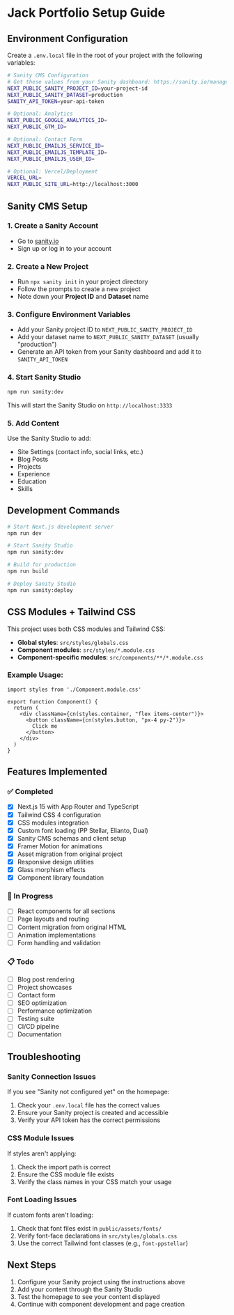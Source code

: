 # Jack Portfolio Setup Guide

## Environment Configuration

Create a `.env.local` file in the root of your project with the following variables:

```bash
# Sanity CMS Configuration
# Get these values from your Sanity dashboard: https://sanity.io/manage
NEXT_PUBLIC_SANITY_PROJECT_ID=your-project-id
NEXT_PUBLIC_SANITY_DATASET=production
SANITY_API_TOKEN=your-api-token

# Optional: Analytics
NEXT_PUBLIC_GOOGLE_ANALYTICS_ID=
NEXT_PUBLIC_GTM_ID=

# Optional: Contact Form
NEXT_PUBLIC_EMAILJS_SERVICE_ID=
NEXT_PUBLIC_EMAILJS_TEMPLATE_ID=
NEXT_PUBLIC_EMAILJS_USER_ID=

# Optional: Vercel/Deployment
VERCEL_URL=
NEXT_PUBLIC_SITE_URL=http://localhost:3000
```

## Sanity CMS Setup

### 1. Create a Sanity Account
- Go to [sanity.io](https://sanity.io)
- Sign up or log in to your account

### 2. Create a New Project
- Run `npx sanity init` in your project directory
- Follow the prompts to create a new project
- Note down your **Project ID** and **Dataset** name

### 3. Configure Environment Variables
- Add your Sanity project ID to `NEXT_PUBLIC_SANITY_PROJECT_ID`
- Add your dataset name to `NEXT_PUBLIC_SANITY_DATASET` (usually "production")
- Generate an API token from your Sanity dashboard and add it to `SANITY_API_TOKEN`

### 4. Start Sanity Studio
```bash
npm run sanity:dev
```

This will start the Sanity Studio on `http://localhost:3333`

### 5. Add Content
Use the Sanity Studio to add:
- Site Settings (contact info, social links, etc.)
- Blog Posts
- Projects
- Experience
- Education
- Skills

## Development Commands

```bash
# Start Next.js development server
npm run dev

# Start Sanity Studio
npm run sanity:dev

# Build for production
npm run build

# Deploy Sanity Studio
npm run sanity:deploy
```

## CSS Modules + Tailwind CSS

This project uses both CSS modules and Tailwind CSS:

- **Global styles**: `src/styles/globals.css`
- **Component modules**: `src/styles/*.module.css`
- **Component-specific modules**: `src/components/**/*.module.css`

### Example Usage:
```tsx
import styles from './Component.module.css'

export function Component() {
  return (
    <div className={cn(styles.container, "flex items-center")}>
      <button className={cn(styles.button, "px-4 py-2")}>
        Click me
      </button>
    </div>
  )
}
```

## Features Implemented

### ✅ Completed
- [x] Next.js 15 with App Router and TypeScript
- [x] Tailwind CSS 4 configuration
- [x] CSS modules integration
- [x] Custom font loading (PP Stellar, Elianto, Dual)
- [x] Sanity CMS schemas and client setup
- [x] Framer Motion for animations
- [x] Asset migration from original project
- [x] Responsive design utilities
- [x] Glass morphism effects
- [x] Component library foundation

### 🚧 In Progress
- [ ] React components for all sections
- [ ] Page layouts and routing
- [ ] Content migration from original HTML
- [ ] Animation implementations
- [ ] Form handling and validation

### 📋 Todo
- [ ] Blog post rendering
- [ ] Project showcases
- [ ] Contact form
- [ ] SEO optimization
- [ ] Performance optimization
- [ ] Testing suite
- [ ] CI/CD pipeline
- [ ] Documentation

## Troubleshooting

### Sanity Connection Issues
If you see "Sanity not configured yet" on the homepage:
1. Check your `.env.local` file has the correct values
2. Ensure your Sanity project is created and accessible
3. Verify your API token has the correct permissions

### CSS Module Issues
If styles aren't applying:
1. Check the import path is correct
2. Ensure the CSS module file exists
3. Verify the class names in your CSS match your usage

### Font Loading Issues
If custom fonts aren't loading:
1. Check that font files exist in `public/assets/fonts/`
2. Verify font-face declarations in `src/styles/globals.css`
3. Use the correct Tailwind font classes (e.g., `font-ppstellar`)

## Next Steps

1. Configure your Sanity project using the instructions above
2. Add your content through the Sanity Studio
3. Test the homepage to see your content displayed
4. Continue with component development and page creation 